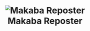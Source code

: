 <h1 align="center">
  <img src="https://raw.githubusercontent.com/wMw9/makaba-reposter/master/assets/img/post_sample.png" alt="Makaba Reposter"></a>
  <br>
  Makaba Reposter
  <br>
</h1>